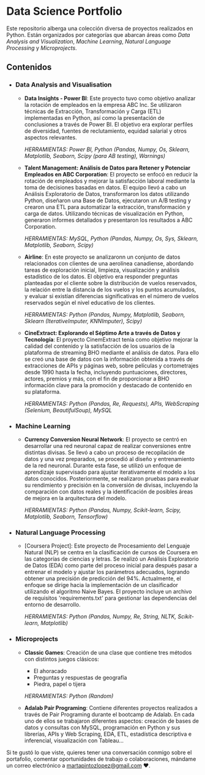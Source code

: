# Data Science Portfolio
Este repositorio alberga una colección diversa de proyectos realizados en Python. Están organizados por categorías que abarcan áreas como _Data Analysis and Visualization_, _Machine Learning_, _Natural Language Processing_ y _Microprojects_.

## Contenidos

- ### Data Analysis and Visualisation

	- **Data Insights - Power BI**: Este proyecto tuvo como objetivo analizar la rotación de empleados en la empresa ABC Inc. Se utilizaron técnicas de Extracción, Transformación y Carga (ETL) implementadas en Python, así como la presentación de conclusiones a través de Power BI. El objetivo era explorar perfiles de diversidad, fuentes de reclutamiento, equidad salarial y otros aspectos relevantes. 
		
		_HERRAMIENTAS: Power BI, Python (Pandas, Numpy, Os, Sklearn, Matplotlib, Seaborn, Scipy (para AB testing), Warnings)_

	- **Talent Management: Análisis de Datos para Retener y Potenciar Empleados en ABC Corporation**: El proyecto se enfocó en reducir la rotación de empleados y mejorar la satisfacción laboral mediante la toma de decisiones basadas en datos. El equipo llevó a cabo un Análisis Exploratorio de Datos, transformaron los datos utilizando Python, diseñaron una Base de Datos, ejecutaron un A/B testing y crearon una ETL para automatizar la extracción, transformación y carga de datos. Utilizando técnicas de visualización en Python, generaron informes detallados y presentaron los resultados a ABC Corporation. 

		_HERRAMIENTAS: MySQL, Python (Pandas, Numpy, Os, Sys, Sklearn, Matplotlib, Seaborn, Scipy)_

	- **Airline**: En este proyecto se analizaronn un conjunto de datos relacionados con clientes de una aerolínea canadiense, abordando tareas de exploración inicial, limpieza, visualización y análisis estadístico de los datos. El objetivo era responder preguntas planteadas por el cliente sobre la distribución de vuelos reservados, la relación entre la distancia de los vuelos y los puntos acumulados, y evaluar si existían diferencias significativas en el número de vuelos reservados según el nivel educativo de los clientes.

		_HERRAMIENTAS: Python (Pandas, Numpy, Matplotlib, Seaborn, Sklearn (IterativeImputer, KNNImputer), Scipy)_

	- **CineExtract: Explorando el Séptimo Arte a través de Datos y Tecnología**: El proyecto CinemExtract tenía como objetivo mejorar la calidad del contenido y la satisfacción de los usuarios de la plataforma de streaming BHO mediante el análisis de datos. Para ello se creó una base de datos con la información obtenida a través de extracciones de APIs y páginas web, sobre películas y cortometrajes desde 1990 hasta la fecha, incluyendo puntuaciones, directores, actores, premios y más, con el fin de proporcionar a BHO información clave para la promoción y destacado de contenido en su plataforma.

		_HERRAMIENTAS: Python (Pandas, Re, Requests), APIs, WebScraping (Selenium, BeautifulSoup), MySQL_

- ### Machine Learning

	- **Currency Conversion Neural Network**: El proyecto se centró en desarrollar una red neuronal capaz de realizar conversiones entre distintas divisas. Se llevó a cabo un proceso de recopilación de datos y una vez preparados, se procedió al diseño y entrenamiento de la red neuronal. Durante esta fase, se utilizó un enfoque de aprendizaje supervisado para ajustar iterativamente el modelo a los datos conocidos. Posteriormente, se realizaron pruebas para evaluar su rendimiento y precisión en la conversión de divisas, incluyendo la comparación con datos reales y la identificación de posibles áreas de mejora en la arquitectura del modelo.
		
		_HERRAMIENTAS: Python (Pandas, Numpy, Scikit-learn, Scipy, Matplotlib, Seaborn, Tensorflow)_

- ### Natural Language Processing

	- [Coursera Project]: Este proyecto de Procesamiento del Lenguaje Natural (NLP) se centra en la clasificación de cursos de Coursera en las categorías de ciencias y letras. Se realizó un Análisis Exploratorio de Datos (EDA) como parte del proceso inicial para después pasar a entrenar el modelo y ajustar los parámetros adecuados, logrando obtener una precisión de predicción del 94%. Actualmente, el enfoque se dirige hacia la implementación de un clasificador utilizando el algoritmo Naive Bayes. El proyecto incluye un archivo de requisitos 'requirements.txt' para gestionar las dependencias del entorno de desarrollo.
		
		_HERRAMIENTAS: Python (Pandas, Numpy, Re, String, NLTK, Scikit-learn, Matplotlib)_

- ### Microprojects

	- **Classic Games**: Creación de una clase que contiene tres métodos con distintos juegos clásicos: 
		- El ahoracado
		- Preguntas y respuestas de geografía
		- Piedra, papel o tijera
		
		_HERRAMIENTAS: Python (Random)_
    
    - **Adalab Pair Programing**: Contiene diferentes proyectos realizados a través de Pair Programing durante el bootcamp de Adalab. En cada uno de ellos se trabajaron diferentes aspectos: creación de bases de datos y consultas con MySQL, programación en Python y sus librerías, APIs y Web Scraping, EDA, ETL, estadística descriptiva e inferencial, visualización con Tableau...


Si te gustó lo que viste, quieres tener una conversación conmigo sobre el portafolio, comentar oportunidades de trabajo o colaboraciones, mándame un correo electrónico a martapintozlopez@gmail.com ❤️.   
